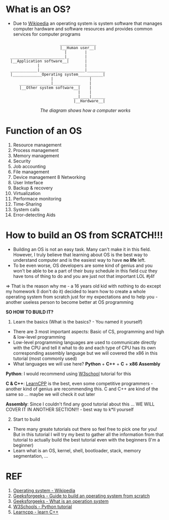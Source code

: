 # What is an OS?
- Due to [Wikipedia](https://en.wikipedia.org/wiki/Operating_system) an operating system is system software that manages computer hardware and software resources and provides common services for computer programs
```
                        ________________
                        |__Human user__|
                          |        |
  ________________________|_       |
  |__Application software__|       |
              |                    |
  ____________|____________________|________
  |_____________Operating system___________|
                    |                |
      ______________|____________    |
      |__Other system software__|    |
                                |    |
                              __|____|______
                              |__Hardware__|

```
<p style="text-align: center;"><em>The diagram shows how a computer works</em></p>

# Function of an OS
1. Resource management
2. Process management
3. Memory management
4. Security
5. Job accounting
6. File management
7. Device management
8 Networking
9. User Interface
10. Backup & recovery
11. Virtualization
12. Performace monitoring
13. Time-Sharing
14. System calls
15. Error-detecting Aids

# How to build an OS from SCRATCH!!!
- Building an OS is not an easy task. Many can't make it in this field. However, I truly believe that learning about OS is the best way to understand computer and is the easiest way to have **no life** left.
- To be even worse, OS developers are some kind of genius and you won't be able to be a part of their busy schedule in this field cuz they have tons of thing to do and you are just not that important LOL #j4f

=> That is the reason why me - a 16 years old kid with nothing to do except my homework (I don't do it) decided to learn how to create a whole operating system from scratch just for my expectations and to help you - another useless person to become better at OS programming

**SO HOW TO BUILD IT?**
1. Learn the basics (What is the basics? - You named it yourself)
 - There are 3 most important aspects: Basic of CS, programming and high & low-level programming
 - Low-level programming languages are used to communicate directly with the CPU and tell it what to do and each type of CPU has its own corresponding assembly language but we will covered the x86 in this tutorial (most commonly used)
 - What languages we will use here? **Python** + **C++** + **C** + **x86 Assembly**

 **Python**: I would recommend using [W3school](https://www.w3schools.com/python/) tutorial for this

 **C & C++**: [LearnCPP](https://www.learncpp.com) is the best, even some competitive programmers - another kind of genius are recommending this. C and C++ are kind of the same so ... maybe we will check it out later 

 **Assembly**: Since I couldn't find any good tutorial about this ... WE WILL COVER IT IN ANOTHER SECTION!!! - best way to k*ll yourself

2. Start to build
 - There many greate tutorials out there so feel free to pick one for you! But in this tutorial I will try my best to gather all the information from that tutorial to actually build the best tutorial even with the beginners (I'm a beginner)
 - Learn what is an OS, kernel, shell, bootloader, stack, memory segmentation, ...

# REF
1. [Operating system - Wikipedia](https://en.wikipedia.org/wiki/Operating_system)
2. [Geeksforgeeks - Guide to build an operating system from scratch](https://www.geeksforgeeks.org/guide-to-build-an-operating-system-from-scratch/)
3. [Geeksforgeeks - What is an operation system](https://www.geeksforgeeks.org/what-is-an-operating-system/?ref=lbp)
4. [W3Schools - Python tutorial](https://www.w3schools.com/python/)
5. [Learncpp - learn C++](https://www.learncpp.com)